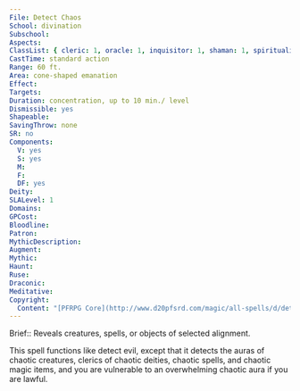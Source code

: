 ```yaml
---
File: Detect Chaos
School: divination
Subschool: 
Aspects: 
ClassList: { cleric: 1, oracle: 1, inquisitor: 1, shaman: 1, spiritualist: 1 }
CastTime: standard action
Range: 60 ft.
Area: cone-shaped emanation
Effect: 
Targets: 
Duration: concentration, up to 10 min./ level
Dismissible: yes
Shapeable: 
SavingThrow: none
SR: no
Components:
  V: yes
  S: yes
  M: 
  F: 
  DF: yes
Deity: 
SLALevel: 1
Domains: 
GPCost: 
Bloodline: 
Patron: 
MythicDescription: 
Augment: 
Mythic: 
Haunt: 
Ruse: 
Draconic: 
Meditative: 
Copyright:
  Content: "[PFRPG Core](http://www.d20pfsrd.com/magic/all-spells/d/detect-chaos)"
---
```

Brief:: Reveals creatures, spells, or objects of selected alignment.

This spell functions like detect evil, except that it detects the auras of chaotic creatures, clerics of chaotic deities, chaotic spells, and chaotic magic items, and you are vulnerable to an overwhelming chaotic aura if you are lawful.
